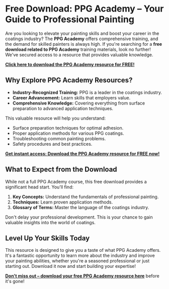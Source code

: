 # Free Download: PPG Academy – Your Guide to Professional Painting

Are you looking to elevate your painting skills and boost your career in the coatings industry? The **PPG Academy** offers comprehensive training, and the demand for skilled painters is always high. If you're searching for a **free download related to PPG Academy** training materials, look no further! We've secured access to a resource that provides valuable knowledge.

[**Click here to download the PPG Academy resource for FREE!**](https://udemywork.com/ppg-academy)

## Why Explore PPG Academy Resources?

*   **Industry-Recognized Training:** PPG is a leader in the coatings industry.
*   **Career Advancement:** Learn skills that employers value.
*   **Comprehensive Knowledge:** Covering everything from surface preparation to advanced application techniques.

This valuable resource will help you understand:

*   Surface preparation techniques for optimal adhesion.
*   Proper application methods for various PPG coatings.
*   Troubleshooting common painting problems.
*   Safety procedures and best practices.

[**Get instant access: Download the PPG Academy resource for FREE now!**](https://udemywork.com/ppg-academy)

## What to Expect from the Download

While not a full PPG Academy course, this free download provides a significant head start. You'll find:

1.  **Key Concepts:** Understand the fundamentals of professional painting.
2.  **Techniques:** Learn proven application methods.
3.  **Glossary of Terms:** Master the language of the coatings industry.

Don't delay your professional development. This is your chance to gain valuable insights into the world of coatings.

## Level Up Your Skills Today

This resource is designed to give you a taste of what PPG Academy offers. It's a fantastic opportunity to learn more about the industry and improve your painting abilities, whether you're a seasoned professional or just starting out. Download it now and start building your expertise!

**[Don't miss out – download your free PPG Academy resource here](https://udemywork.com/ppg-academy)** before it's gone!
